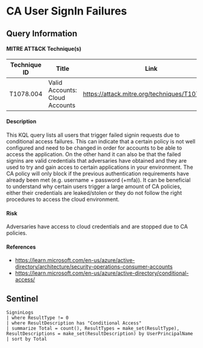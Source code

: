 # CA User SignIn Failures

## Query Information

#### MITRE ATT&CK Technique(s)

| Technique ID | Title    | Link    |
| ---  | --- | --- |
| T1078.004 | Valid Accounts: Cloud Accounts | https://attack.mitre.org/techniques/T1078/004/|

#### Description
This KQL query lists all users that trigger failed signin requests due to conditional access failures. This can indicate that a certain policy is not well configured and need to be changed in order for accounts to be able to access the application. On the other hand it can also be that the failed signins are valid credentials that adversaries have obtained and they are used to try and gain acces to certain applications in your environment. The CA policy will only block if the previous authentication requirements have already been met (e.g. username + password (+mfa)). It can be beneficial to understand why certain users trigger a large amount of CA policies, either their credentials are leaked/stolen or they do not follow the right procedures to access the cloud environment.

#### Risk
Adversaries have access to cloud credentials and are stopped due to CA policies.

#### References
- https://learn.microsoft.com/en-us/azure/active-directory/architecture/security-operations-consumer-accounts
- https://learn.microsoft.com/en-us/azure/active-directory/conditional-access/


## Sentinel
```KQL
SigninLogs
| where ResultType != 0
| where ResultDescription has "Conditional Access"
| summarize Total = count(), ResultTypes = make_set(ResultType), ResultDescriptions = make_set(ResultDescription) by UserPrincipalName
| sort by Total
```
